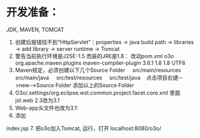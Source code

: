 # 开发准备：
JDK, MAVEN, TOMCAT
1. 创建后报错找不到“HttpServlet”：properties -> java build path -> libraries -> add library -> server runtime -> Tomcat
2. 警告当前执行环境是J2SE-1.5 而装的JRE是1.8：
改动pom.xml
	<build>
		<finalName>o3o</finalName>
		<plugins>
			<plugin>
				<!-- https://mvnrepository.com/artifact/org.apache.maven.plugins/maven-compiler-plugin -->
				<groupId>org.apache.maven.plugins</groupId>
				<artifactId>maven-compiler-plugin</artifactId>
				<version>3.6.1</version>
				<configuration>
					<source>1.8</source>
					<target>1.8</target>
					<encoding>UTF8</encoding>
				</configuration>
			</plugin>
		</plugins>
	</build>
3. Maven规定，必须创建以下几个Source Folder
    src/main/resources
    src/main/java
    src/test/resources
    src/test/java
   点击项目右键-->new-->Source Folder 添加以上的Source Folder
4. O3o/.settings/org.eclipse.wst.common.project.facet.core.xml 里面jst.web 2.3改为3.1
5. Web-app头文件也改为3.1:
<web-app xmlns="http://xmlns.jcp.org/xml/ns/javaee"
	xmlns:xsi="http://www.w3.org/2001/XMLSchema-instance"
	xsi:schemaLocation="http://xmlns.jcp.org/xml/ns/javaee
                      http://xmlns.jcp.org/xml/ns/javaee/web-app_3_1.xsd"
	version="3.1" metadata-complete="true">
6. 添加  
<welcome-file-list>
  	<welcome-file>index.jsp</welcome-file>
  </welcome-file-list>
7. 把o3o加入Tomcat, 运行，打开 localhost:8080/o3o/